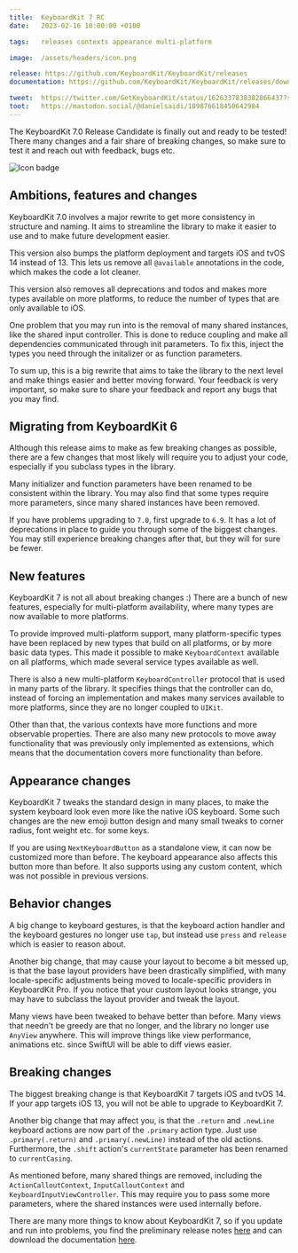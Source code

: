 ```yaml
---
title:  KeyboardKit 7 RC
date:   2023-02-16 10:00:00 +0100

tags:   releases contexts appearance multi-platform

image:  /assets/headers/icon.png

release: https://github.com/KeyboardKit/KeyboardKit/releases
documentation: https://github.com/KeyboardKit/KeyboardKit/releases/download/7.0-rc/KeyboardKit-7rc.doccarchive.zip

tweet:  https://twitter.com/GetKeyboardKit/status/1626337838382866437?s=20
toot:   https://mastodon.social/@danielsaidi/109876618450642984
---
```



The KeyboardKit 7.0 Release Candidate is finally out and ready to be tested! There many changes and a fair share of breaking changes, so make sure to test it and reach out with feedback, bugs etc.

![Icon badge]({{page.image}})


## Ambitions, features and changes

KeyboardKit 7.0 involves a major rewrite to get more consistency in structure and naming. It aims to streamline the library to make it easier to use and to make future development easier.

This version also bumps the platform deployment and targets iOS and tvOS 14 instead of 13. This lets us remove all `@available` annotations in the code, which makes the code a lot cleaner. 

This version also removes all deprecations and todos and makes more types available on more platforms, to reduce the number of types that are only available to iOS.

One problem that you may run into is the removal of many shared instances, like the shared input controller. This is done to reduce coupling and make all dependencies communicated through init parameters. To fix this, inject the types you need through the initalizer or as function parameters.

To sum up, this is a big rewrite that aims to take the library to the next level and make things easier and better moving forward. Your feedback is very important, so make sure to share your feedback and report any bugs that you may find.


## Migrating from KeyboardKit 6

Although this release aims to make as few breaking changes as possible, there are a few changes that most likely will require you to adjust your code, especially if you subclass types in the library.

Many initializer and function parameters have been renamed to be consistent within the library. You may also find that some types require more parameters, since many shared instances have been removed.

If you have problems upgrading to `7.0`, first upgrade to `6.9`. It has a lot of deprecations in place to guide you through some of the biggest changes. You may still experience breaking changes after that, but they will for sure be fewer.


## New features

KeyboardKit 7 is not all about breaking changes :) There are a bunch of new features, especially for multi-platform availability, where many types are now available to more platforms.

To provide improved multi-platform support, many platform-specific types have been replaced by new types that build on all platforms, or by more basic data types. This made it possible to make `KeyboardContext` available on all platforms, which made several service types available as well.

There is also a new multi-platform `KeyboardController` protocol that is used in many parts of the library. It specifies things that the controller can do, instead of forcing an implementation and makes many services available to more platforms, since they are no longer coupled to `UIKit`.

Other than that, the various contexts have more functions and more observable properties. There are also many new protocols to move away functionality that was previously only implemented as extensions, which means that the documentation covers more functionality than before.


## Appearance changes

KeyboardKit 7 tweaks the standard design in many places, to make the system keyboard look even more like the native iOS keyboard. Some such changes are the new emoji button design and many small tweaks to corner radius, font weight etc. for some keys.

If you are using `NextKeyboardButton` as a standalone view, it can now be customized more than before. The keyboard appearance also affects this button more than before. It also supports using any custom content, which was not possible in previous versions.


## Behavior changes

A big change to keyboard gestures, is that the keyboard action handler and the keyboard gestures no longer use `tap`, but instead use `press` and `release` which is easier to reason about.

Another big change, that may cause your layout to become a bit messed up, is that the base layout providers have been drastically simplified, with many locale-specific adjustments being moved to locale-specific providers in KeyboardKit Pro. If you notice that your custom layout looks strange, you may have to subclass the layout provider and tweak the layout.

Many views have been tweaked to behave better than before. Many views that needn't be greedy are that no longer, and the library no longer use `AnyView` anywhere. This will improve things like view performance, animations etc. since SwiftUI will be able to diff views easier.


## Breaking changes

The biggest breaking change is that KeyboardKit 7 targets iOS and tvOS 14. If your app targets iOS 13, you will not be able to upgrade to KeyboardKit 7.

Another big change that may affect you, is that the `.return` and `.newLine` keyboard actions are now part of the `.primary` action type. Just use `.primary(.return)` and `.primary(.newLine)` instead of the old actions. Furthermore, the `.shift` action's `currentState` parameter has been renamed to `currentCasing`.

As mentioned before, many shared things are removed, including the `ActionCalloutContext`, `InputCalloutContext` and `KeyboardInputViewController`. This may require you to pass some more parameters, where the shared instances were used internally before.

There are many more things to know about KeyboardKit 7, so if you update and run into problems, you find the preliminary release notes [here]({{page.release}}) and can download the documentation [here]({{page.documentation}}).